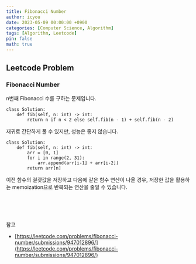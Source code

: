 ```yaml
---
title: Fibonacci Number
author: icyou
date: 2023-05-09 00:00:00 +0900
categories: [Computer Science, Algorithm]
tags: [Algorithm, Leetcode]
pin: false
math: true
---
```


## Leetcode Problem

### Fibonacci Number
n번째 Fibonacci 수를 구하는 문제입니다.

```
class Solution:
    def fib(self, n: int) -> int:
        return n if n < 2 else self.fib(n - 1) + self.fib(n - 2)
```
재귀로 간단하게 풀 수 있지만, 성능은 좋지 않습니다.

```
class Solution:
    def fib(self, n: int) -> int:
        arr = [0, 1]
        for i in range(2, 31):
            arr.append(arr[i-1] + arr[i-2])
        return arr[n]
```
이전 함수의 결괏값을 저장하고 다음에 같은 함수 연산이 나올 경우, 저장한 값을 활용하는 memoization으로 반복되는 연산을 줄일 수 있습니다. 

<br/><br/><br/><br/>
참고 
- [https://leetcode.com/problems/fibonacci-number/submissions/947012896/](https://leetcode.com/problems/fibonacci-number/submissions/947012896/)